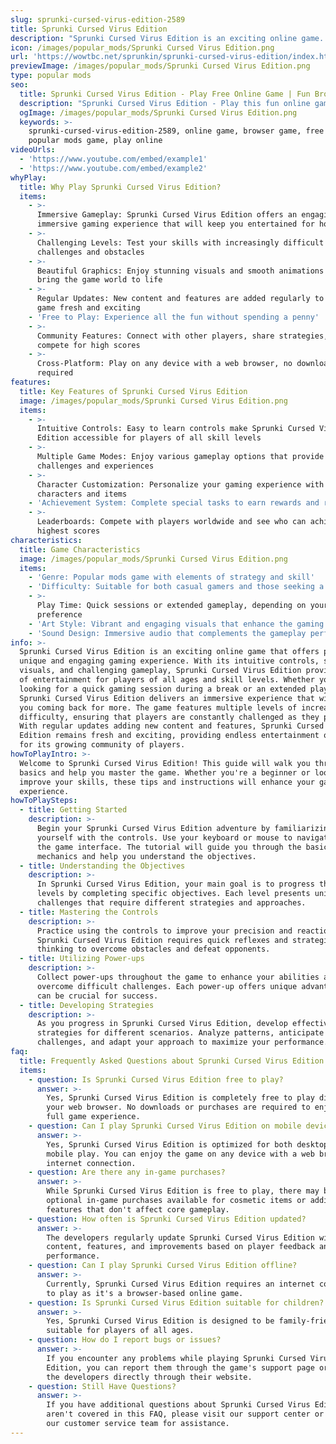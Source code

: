 ```yaml
---
slug: sprunki-cursed-virus-edition-2589
title: Sprunki Cursed Virus Edition
description: "Sprunki Cursed Virus Edition is an exciting online game. Play for free directly in your browser!"
icon: /images/popular_mods/Sprunki Cursed Virus Edition.png
url: 'https://wowtbc.net/sprunkin/sprunki-cursed-virus-edition/index.html'
previewImage: /images/popular_mods/Sprunki Cursed Virus Edition.png
type: popular mods
seo:
  title: Sprunki Cursed Virus Edition - Play Free Online Game | Fun Browser Games
  description: "Sprunki Cursed Virus Edition - Play this fun online game for free in your browser. No download required!"
  ogImage: /images/popular_mods/Sprunki Cursed Virus Edition.png
  keywords: >-
    sprunki-cursed-virus-edition-2589, online game, browser game, free game,
    popular mods game, play online
videoUrls:
  - 'https://www.youtube.com/embed/example1'
  - 'https://www.youtube.com/embed/example2'
whyPlay:
  title: Why Play Sprunki Cursed Virus Edition?
  items:
    - >-
      Immersive Gameplay: Sprunki Cursed Virus Edition offers an engaging and
      immersive gaming experience that will keep you entertained for hours
    - >-
      Challenging Levels: Test your skills with increasingly difficult
      challenges and obstacles
    - >-
      Beautiful Graphics: Enjoy stunning visuals and smooth animations that
      bring the game world to life
    - >-
      Regular Updates: New content and features are added regularly to keep the
      game fresh and exciting
    - 'Free to Play: Experience all the fun without spending a penny'
    - >-
      Community Features: Connect with other players, share strategies, and
      compete for high scores
    - >-
      Cross-Platform: Play on any device with a web browser, no downloads
      required
features:
  title: Key Features of Sprunki Cursed Virus Edition
  image: /images/popular_mods/Sprunki Cursed Virus Edition.png
  items:
    - >-
      Intuitive Controls: Easy to learn controls make Sprunki Cursed Virus
      Edition accessible for players of all skill levels
    - >-
      Multiple Game Modes: Enjoy various gameplay options that provide different
      challenges and experiences
    - >-
      Character Customization: Personalize your gaming experience with unique
      characters and items
    - 'Achievement System: Complete special tasks to earn rewards and recognition'
    - >-
      Leaderboards: Compete with players worldwide and see who can achieve the
      highest scores
characteristics:
  title: Game Characteristics
  image: /images/popular_mods/Sprunki Cursed Virus Edition.png
  items:
    - 'Genre: Popular mods game with elements of strategy and skill'
    - 'Difficulty: Suitable for both casual gamers and those seeking a challenge'
    - >-
      Play Time: Quick sessions or extended gameplay, depending on your
      preference
    - 'Art Style: Vibrant and engaging visuals that enhance the gaming experience'
    - 'Sound Design: Immersive audio that complements the gameplay perfectly'
info: >-
  Sprunki Cursed Virus Edition is an exciting online game that offers players a
  unique and engaging gaming experience. With its intuitive controls, stunning
  visuals, and challenging gameplay, Sprunki Cursed Virus Edition provides hours
  of entertainment for players of all ages and skill levels. Whether you're
  looking for a quick gaming session during a break or an extended play session,
  Sprunki Cursed Virus Edition delivers an immersive experience that will keep
  you coming back for more. The game features multiple levels of increasing
  difficulty, ensuring that players are constantly challenged as they progress.
  With regular updates adding new content and features, Sprunki Cursed Virus
  Edition remains fresh and exciting, providing endless entertainment options
  for its growing community of players.
howToPlayIntro: >-
  Welcome to Sprunki Cursed Virus Edition! This guide will walk you through the
  basics and help you master the game. Whether you're a beginner or looking to
  improve your skills, these tips and instructions will enhance your gaming
  experience.
howToPlaySteps:
  - title: Getting Started
    description: >-
      Begin your Sprunki Cursed Virus Edition adventure by familiarizing
      yourself with the controls. Use your keyboard or mouse to navigate through
      the game interface. The tutorial will guide you through the basic
      mechanics and help you understand the objectives.
  - title: Understanding the Objectives
    description: >-
      In Sprunki Cursed Virus Edition, your main goal is to progress through
      levels by completing specific objectives. Each level presents unique
      challenges that require different strategies and approaches.
  - title: Mastering the Controls
    description: >-
      Practice using the controls to improve your precision and reaction time.
      Sprunki Cursed Virus Edition requires quick reflexes and strategic
      thinking to overcome obstacles and defeat opponents.
  - title: Utilizing Power-ups
    description: >-
      Collect power-ups throughout the game to enhance your abilities and
      overcome difficult challenges. Each power-up offers unique advantages that
      can be crucial for success.
  - title: Developing Strategies
    description: >-
      As you progress in Sprunki Cursed Virus Edition, develop effective
      strategies for different scenarios. Analyze patterns, anticipate
      challenges, and adapt your approach to maximize your performance.
faq:
  title: Frequently Asked Questions about Sprunki Cursed Virus Edition
  items:
    - question: Is Sprunki Cursed Virus Edition free to play?
      answer: >-
        Yes, Sprunki Cursed Virus Edition is completely free to play directly in
        your web browser. No downloads or purchases are required to enjoy the
        full game experience.
    - question: Can I play Sprunki Cursed Virus Edition on mobile devices?
      answer: >-
        Yes, Sprunki Cursed Virus Edition is optimized for both desktop and
        mobile play. You can enjoy the game on any device with a web browser and
        internet connection.
    - question: Are there any in-game purchases?
      answer: >-
        While Sprunki Cursed Virus Edition is free to play, there may be
        optional in-game purchases available for cosmetic items or additional
        features that don't affect core gameplay.
    - question: How often is Sprunki Cursed Virus Edition updated?
      answer: >-
        The developers regularly update Sprunki Cursed Virus Edition with new
        content, features, and improvements based on player feedback and game
        performance.
    - question: Can I play Sprunki Cursed Virus Edition offline?
      answer: >-
        Currently, Sprunki Cursed Virus Edition requires an internet connection
        to play as it's a browser-based online game.
    - question: Is Sprunki Cursed Virus Edition suitable for children?
      answer: >-
        Yes, Sprunki Cursed Virus Edition is designed to be family-friendly and
        suitable for players of all ages.
    - question: How do I report bugs or issues?
      answer: >-
        If you encounter any problems while playing Sprunki Cursed Virus
        Edition, you can report them through the game's support page or contact
        the developers directly through their website.
    - question: Still Have Questions?
      answer: >-
        If you have additional questions about Sprunki Cursed Virus Edition that
        aren't covered in this FAQ, please visit our support center or contact
        our customer service team for assistance.
---
```



